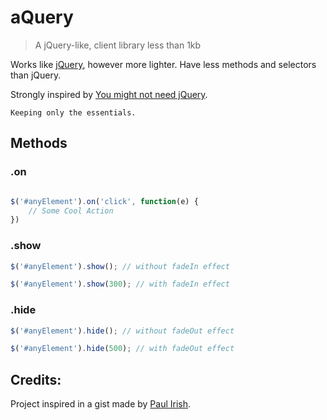 # aQuery

> A jQuery-like, client library less than 1kb 

Works like [jQuery](https://github.com/jquery/jquery), however more lighter. Have less methods and selectors than jQuery. 

Strongly inspired by [You might not need jQuery](http://youmightnotneedjquery.com/).

`Keeping only the essentials.`

## Methods

### .on

```javascript

$('#anyElement').on('click', function(e) {
	// Some Cool Action
})

```

### .show

```javascript
$('#anyElement').show(); // without fadeIn effect

$('#anyElement').show(300); // with fadeIn effect
```

### .hide

```javascript
$('#anyElement').hide(); // without fadeOut effect

$('#anyElement').hide(500); // with fadeOut effect
```

## Credits:

Project inspired in a gist made by [Paul Irish](https://gist.github.com/paulirish/12fb951a8b893a454b32).
